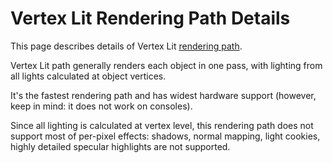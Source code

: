 Vertex Lit Rendering Path Details
=================================


This page describes details of <span class=keyword>Vertex Lit</span> [rendering path](RenderingPaths.md).

Vertex Lit path generally renders each object in one pass, with lighting from all lights calculated at object vertices.

It's the fastest rendering path and has widest hardware support (however, keep in mind: it does not work on consoles).

Since all lighting is calculated at vertex level, this rendering path does not support most of per-pixel effects: shadows, normal mapping, light cookies, highly detailed specular highlights are not supported.
